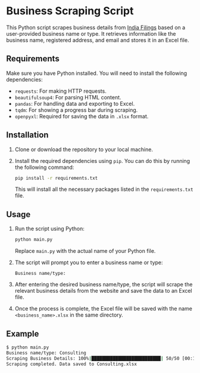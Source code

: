 # Business Scraping Script

This Python script scrapes business details from [India Filings](https://www.indiafilings.com/) based on a user-provided business name or type. It retrieves information like the business name, registered address, and email and stores it in an Excel file.

## Requirements

Make sure you have Python installed. You will need to install the following dependencies:

- `requests`: For making HTTP requests.
- `beautifulsoup4`: For parsing HTML content.
- `pandas`: For handling data and exporting to Excel.
- `tqdm`: For showing a progress bar during scraping.
- `openpyxl`: Required for saving the data in `.xlsx` format.

## Installation

1. Clone or download the repository to your local machine.

2. Install the required dependencies using `pip`. You can do this by running the following command:

   ```bash
   pip install -r requirements.txt
   ```

   This will install all the necessary packages listed in the `requirements.txt` file.

## Usage

1. Run the script using Python:

   ```bash
   python main.py
   ```

   Replace `main.py` with the actual name of your Python file.

2. The script will prompt you to enter a business name or type:

   ```
   Business name/type:
   ```

3. After entering the desired business name/type, the script will scrape the relevant business details from the website and save the data to an Excel file.

4. Once the process is complete, the Excel file will be saved with the name `<business_name>.xlsx` in the same directory.

## Example

```bash
$ python main.py
Business name/type: Consulting
Scraping Business Details: 100%|██████████████████████████| 50/50 [00:10<00:00, 4.96it/s]
Scraping completed. Data saved to Consulting.xlsx
```